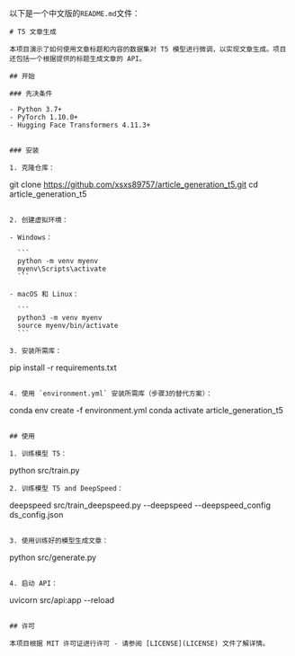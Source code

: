以下是一个中文版的`README.md`文件：

```
# T5 文章生成

本项目演示了如何使用文章标题和内容的数据集对 T5 模型进行微调，以实现文章生成。项目还包括一个根据提供的标题生成文章的 API。

## 开始

### 先决条件

- Python 3.7+
- PyTorch 1.10.0+
- Hugging Face Transformers 4.11.3+


### 安装

1. 克隆仓库：

   ```
   git clone https://github.com/xsxs89757/article_generation_t5.git
   cd article_generation_t5
   ```

2. 创建虚拟环境：

   - Windows：
   
     ```
     python -m venv myenv
     myenv\Scripts\activate
     ```

   - macOS 和 Linux：
   
     ```
     python3 -m venv myenv
     source myenv/bin/activate
     ```

3. 安装所需库：

   ```
   pip install -r requirements.txt
   ```

4. 使用 `environment.yml` 安装所需库（步骤3的替代方案）：

   ```
   conda env create -f environment.yml
   conda activate article_generation_t5
   ```

## 使用

1. 训练模型 T5：

   ```
   python src/train.py
   ```
2. 训练模型 T5 and DeepSpeed：

   ```
   deepspeed src/train_deepspeed.py --deepspeed --deepspeed_config ds_config.json
   ```

3. 使用训练好的模型生成文章：

   ```
   python src/generate.py
   ```

4. 启动 API：

   ```
   uvicorn src/api:app --reload
   ```

## 许可

本项目根据 MIT 许可证进行许可 - 请参阅 [LICENSE](LICENSE) 文件了解详情。
```